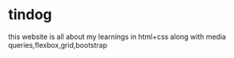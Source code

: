 # tindog
this website is all about my learnings in html+css along with media queries,flexbox,grid,bootstrap
